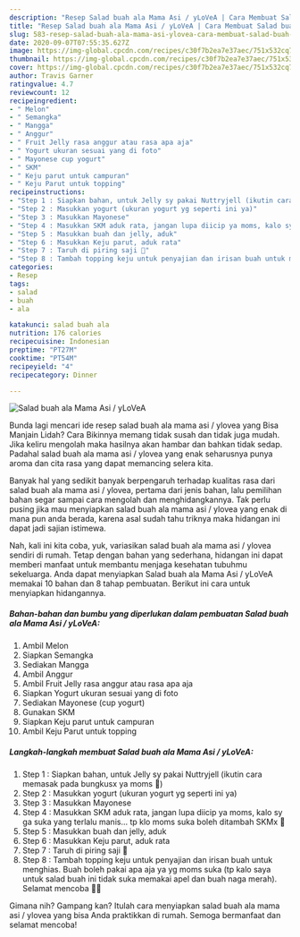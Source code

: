 ```yaml
---
description: "Resep Salad buah ala Mama Asi / yLoVeA | Cara Membuat Salad buah ala Mama Asi / yLoVeA Yang Lezat Sekali"
title: "Resep Salad buah ala Mama Asi / yLoVeA | Cara Membuat Salad buah ala Mama Asi / yLoVeA Yang Lezat Sekali"
slug: 583-resep-salad-buah-ala-mama-asi-ylovea-cara-membuat-salad-buah-ala-mama-asi-ylovea-yang-lezat-sekali
date: 2020-09-07T07:55:35.627Z
image: https://img-global.cpcdn.com/recipes/c30f7b2ea7e37aec/751x532cq70/salad-buah-ala-mama-asi-ylovea-foto-resep-utama.jpg
thumbnail: https://img-global.cpcdn.com/recipes/c30f7b2ea7e37aec/751x532cq70/salad-buah-ala-mama-asi-ylovea-foto-resep-utama.jpg
cover: https://img-global.cpcdn.com/recipes/c30f7b2ea7e37aec/751x532cq70/salad-buah-ala-mama-asi-ylovea-foto-resep-utama.jpg
author: Travis Garner
ratingvalue: 4.7
reviewcount: 12
recipeingredient:
- " Melon"
- " Semangka"
- " Mangga"
- " Anggur"
- " Fruit Jelly rasa anggur atau rasa apa aja"
- " Yogurt ukuran sesuai yang di foto"
- " Mayonese cup yogurt"
- " SKM"
- " Keju parut untuk campuran"
- " Keju Parut untuk topping"
recipeinstructions:
- "Step 1 : Siapkan bahan, untuk Jelly sy pakai Nuttryjell (ikutin cara memasak pada bungkusx ya moms 🥰)"
- "Step 2 : Masukkan yogurt (ukuran yogurt yg seperti ini ya)"
- "Step 3 : Masukkan Mayonese"
- "Step 4 : Masukkan SKM aduk rata, jangan lupa diicip ya moms, kalo sy ga suka yang terlalu manis... tp klo moms suka boleh ditambah SKMx 🥰"
- "Step 5 : Masukkan buah dan jelly, aduk"
- "Step 6 : Masukkan Keju parut, aduk rata"
- "Step 7 : Taruh di piring saji 🥰"
- "Step 8 : Tambah topping keju untuk penyajian dan irisan buah untuk menghias. Buah boleh pakai apa aja ya yg moms suka (tp kalo saya untuk salad buah ini tidak suka memakai apel dan buah naga merah). Selamat mencoba 🥰😘"
categories:
- Resep
tags:
- salad
- buah
- ala

katakunci: salad buah ala 
nutrition: 176 calories
recipecuisine: Indonesian
preptime: "PT27M"
cooktime: "PT54M"
recipeyield: "4"
recipecategory: Dinner

---
```



![Salad buah ala Mama Asi / yLoVeA](https://img-global.cpcdn.com/recipes/c30f7b2ea7e37aec/751x532cq70/salad-buah-ala-mama-asi-ylovea-foto-resep-utama.jpg)

Bunda lagi mencari ide resep salad buah ala mama asi / ylovea yang Bisa Manjain Lidah? Cara Bikinnya memang tidak susah dan tidak juga mudah. Jika keliru mengolah maka hasilnya akan hambar dan bahkan tidak sedap. Padahal salad buah ala mama asi / ylovea yang enak seharusnya punya aroma dan cita rasa yang dapat memancing selera kita.



Banyak hal yang sedikit banyak berpengaruh terhadap kualitas rasa dari salad buah ala mama asi / ylovea, pertama dari jenis bahan, lalu pemilihan bahan segar sampai cara mengolah dan menghidangkannya. Tak perlu pusing jika mau menyiapkan salad buah ala mama asi / ylovea yang enak di mana pun anda berada, karena asal sudah tahu triknya maka hidangan ini dapat jadi sajian istimewa.


Nah, kali ini kita coba, yuk, variasikan salad buah ala mama asi / ylovea sendiri di rumah. Tetap dengan bahan yang sederhana, hidangan ini dapat memberi manfaat untuk membantu menjaga kesehatan tubuhmu sekeluarga. Anda dapat menyiapkan Salad buah ala Mama Asi / yLoVeA memakai 10 bahan dan 8 tahap pembuatan. Berikut ini cara untuk menyiapkan hidangannya.

<!--inarticleads1-->

##### Bahan-bahan dan bumbu yang diperlukan dalam pembuatan Salad buah ala Mama Asi / yLoVeA:

1. Ambil  Melon
1. Siapkan  Semangka
1. Sediakan  Mangga
1. Ambil  Anggur
1. Ambil  Fruit Jelly rasa anggur atau rasa apa aja
1. Siapkan  Yogurt ukuran sesuai yang di foto
1. Sediakan  Mayonese (cup yogurt)
1. Gunakan  SKM
1. Siapkan  Keju parut untuk campuran
1. Ambil  Keju Parut untuk topping




<!--inarticleads2-->

##### Langkah-langkah membuat Salad buah ala Mama Asi / yLoVeA:

1. Step 1 : Siapkan bahan, untuk Jelly sy pakai Nuttryjell (ikutin cara memasak pada bungkusx ya moms 🥰)
1. Step 2 : Masukkan yogurt (ukuran yogurt yg seperti ini ya)
1. Step 3 : Masukkan Mayonese
1. Step 4 : Masukkan SKM aduk rata, jangan lupa diicip ya moms, kalo sy ga suka yang terlalu manis... tp klo moms suka boleh ditambah SKMx 🥰
1. Step 5 : Masukkan buah dan jelly, aduk
1. Step 6 : Masukkan Keju parut, aduk rata
1. Step 7 : Taruh di piring saji 🥰
1. Step 8 : Tambah topping keju untuk penyajian dan irisan buah untuk menghias. Buah boleh pakai apa aja ya yg moms suka (tp kalo saya untuk salad buah ini tidak suka memakai apel dan buah naga merah). Selamat mencoba 🥰😘




Gimana nih? Gampang kan? Itulah cara menyiapkan salad buah ala mama asi / ylovea yang bisa Anda praktikkan di rumah. Semoga bermanfaat dan selamat mencoba!
